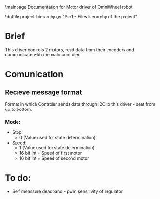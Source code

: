 \mainpage Documentation for Motor driver of OmniWheel robot

\dotfile project_hierarchy.gv "Pic.1 - Files hierarchy of the project"

# Brief
This driver controls 2 motors, read data from their encoders and communicate with the main controler.

# Comunication
## Recieve message format
Format in which Controler sends data through I2C to this driver - sent from up to bottom.

### Mode:
- Stop:
    - 0 (Value used for state determination)
- Speed:
    - 1 (Value used for state determination)
    - 16 bit int = Speed of first motor
    - 16 bit int = Speed of second motor

# To do:
- Self meassure deadband - pwm sensitivity of regulator
